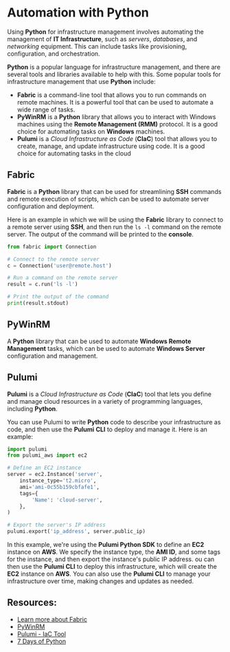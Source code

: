 # Automation with Python

Using **Python** for infrastructure management involves automating the management of **IT Infrastructure**, such as *servers*, *databases*, and *networking* equipment. This can include tasks like provisioning, configuration, and orchestration.

**Python** is a popular language for infrastructure management, and there are several tools and libraries available to help with this. Some popular tools for infrastructure management that use **Python** include:

- **Fabric** is a command-line tool that allows you to run commands on remote machines. It is a powerful tool that can be used to automate a wide range of tasks.
- **PyWinRM**  is a **Python** library that allows you to interact with Windows machines using the **Remote Management (RMM)** protocol. It is a good choice for automating tasks on **Windows** machines.
- **Pulumi** is a *Cloud Infrastructure as Code* (**CIaC**) tool that allows you to create, manage, and update infrastructure using code. It is a good choice for automating tasks in the cloud

## Fabric

**Fabric** is a **Python** library that can be used for streamlining **SSH** commands and remote execution of scripts, which can be used to automate server configuration and deployment.

Here is an example in which we will be using the **Fabric** library to connect to a remote server using **SSH**, and then run the `ls -l` command on the remote server. The output of the command will be printed to the **console**.

``` python
from fabric import Connection

# Connect to the remote server
c = Connection('user@remote.host')

# Run a command on the remote server
result = c.run('ls -l')

# Print the output of the command
print(result.stdout)
```


## PyWinRM

 A **Python** library that can be used to automate **Windows Remote Management** tasks, which can be used to automate **Windows Server** configuration and management.

## Pulumi

**Pulumi** is a *Cloud Infrastructure as Code* (**CIaC**) tool that lets you define and manage cloud resources in a variety of programming languages, including **Python**.

You can use Pulumi to write **Python** code to describe your infrastructure as code, and then use the **Pulumi** **CLI** to deploy and manage it. Here is an example:

``` python
import pulumi
from pulumi_aws import ec2

# Define an EC2 instance
server = ec2.Instance('server',
    instance_type='t2.micro',
    ami='ami-0c55b159cbfafe1',
    tags={
        'Name': 'cloud-server',
    },
)

# Export the server's IP address
pulumi.export('ip_address', server.public_ip)
```

In this example, we're using the **Pulumi Python SDK** to define an **EC2** instance on **AWS**. We specify the instance type, the **AMI ID**, and some tags for the instance, and then export the instance's public IP address. ou can then use the **Pulumi CLI** to deploy this infrastructure, which will create the **EC2** instance on **AWS**. You can also use the **Pulumi CLI** to manage your infrastructure over time, making changes and updates as needed.

## Resources:

- [Learn more about Fabric](https://docs.fabfile.org/en/stable/index.html)
- [PyWinRM](https://github.com/diyan/pywinrm)
- [Pulumi - IaC Tool](https://www.pulumi.com/docs/reference/pkg/python/pulumi/)
- [7 Days of Python](https://7daysofpython.com/)